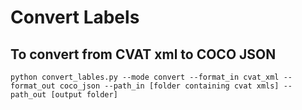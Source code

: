 # Convert Labels


## To convert from CVAT xml to COCO JSON
```commandline
python convert_lables.py --mode convert --format_in cvat_xml --format_out coco_json --path_in [folder containing cvat xmls] --path_out [output folder]
```
